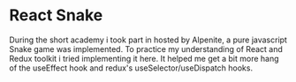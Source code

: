 # React Snake

During the short academy i took part in hosted by Alpenite, a pure javascript Snake game was implemented. To practice my understanding of React and
Redux toolkit i tried implementing it here. 
It helped me get a bit more hang of the useEffect hook and redux's useSelector/useDispatch hooks.
